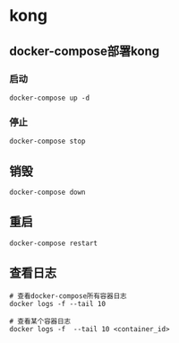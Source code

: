 # kong
## docker-compose部署kong
### 启动
```
docker-compose up -d
```

### 停止
```
docker-compose stop
```

## 销毁
```
docker-compose down
```

## 重启
```
docker-compose restart
```

## 查看日志
```
# 查看docker-compose所有容器日志
docker logs -f --tail 10

# 查看某个容器日志
docker logs -f  --tail 10 <container_id>
```